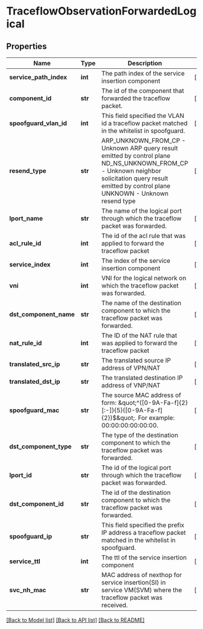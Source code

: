 # TraceflowObservationForwardedLogical

## Properties
Name | Type | Description | Notes
------------ | ------------- | ------------- | -------------
**service_path_index** | **int** | The path index of the service insertion component | [optional] 
**component_id** | **str** | The id of the component that forwarded the traceflow packet. | [optional] 
**spoofguard_vlan_id** | **int** | This field specified the VLAN id a traceflow packet matched in the whitelist in spoofguard. | [optional] 
**resend_type** | **str** | ARP_UNKNOWN_FROM_CP - Unknown ARP query result emitted by control plane ND_NS_UNKNOWN_FROM_CP - Unknown neighbor solicitation query result emitted by control plane UNKNOWN - Unknown resend type | [optional] 
**lport_name** | **str** | The name of the logical port through which the traceflow packet was forwarded. | [optional] 
**acl_rule_id** | **int** | The id of the acl rule that was applied to forward the traceflow packet | [optional] 
**service_index** | **int** | The index of the service insertion component | [optional] 
**vni** | **int** | VNI for the logical network on which the traceflow packet was forwarded. | [optional] 
**dst_component_name** | **str** | The name of the destination component to which the traceflow packet was forwarded. | [optional] 
**nat_rule_id** | **int** | The ID of the NAT rule that was applied to forward the traceflow packet | [optional] 
**translated_src_ip** | **str** | The translated source IP address of VPN/NAT | [optional] 
**translated_dst_ip** | **str** | The translated destination IP address of VNP/NAT | [optional] 
**spoofguard_mac** | **str** | The source MAC address of form: \&quot;^([0-9A-Fa-f]{2}[:-]){5}([0-9A-Fa-f]{2})$\&quot;. For example: 00:00:00:00:00:00.  | [optional] 
**dst_component_type** | **str** | The type of the destination component to which the traceflow packet was forwarded. | [optional] 
**lport_id** | **str** | The id of the logical port through which the traceflow packet was forwarded. | [optional] 
**dst_component_id** | **str** | The id of the destination component to which the traceflow packet was forwarded. | [optional] 
**spoofguard_ip** | **str** | This field specified the prefix IP address a traceflow packet matched in the whitelist in spoofguard. | [optional] 
**service_ttl** | **int** | The ttl of the service insertion component | [optional] 
**svc_nh_mac** | **str** | MAC address of nexthop for service insertion(SI) in service VM(SVM) where the traceflow packet was received.  | [optional] 

[[Back to Model list]](../README.md#documentation-for-models) [[Back to API list]](../README.md#documentation-for-api-endpoints) [[Back to README]](../README.md)

